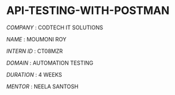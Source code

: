 # API-TESTING-WITH-POSTMAN

*COMPANY* : CODTECH IT SOLUTIONS

*NAME* : MOUMONI ROY

*INTERN ID* : CT08MZR

*DOMAIN* : AUTOMATION TESTING

*DURATION* : 4 WEEKS

*MENTOR* :  NEELA SANTOSH
